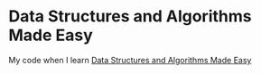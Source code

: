# Data Structures and Algorithms Made Easy
My code when I learn [Data Structures and Algorithms Made Easy](https://www.amazon.com/Data-Structures-Algorithms-Made-Easy/dp/819324527X)
